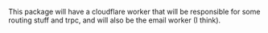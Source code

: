 This package will have a cloudflare worker that will be responsible for some routing stuff and trpc, and will also be the email worker (I think).
